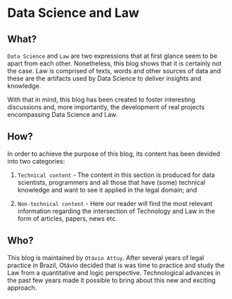 # Data Science and Law

## What?

```Data Science``` and ```Law``` are two expressions that at first glance seem to be apart from each other. Nonetheless, this blog shows that it is certainly not the case. Law is comprised of texts, words and other sources of data and these are the artifacts used by Data Science to deliver insights and knowledge.

With that in mind, this blog has been created to foster interesting discussions and, more importantly, the development of real projects encompassing Data Science and Law.

## How?

In order to achieve the purpose of this blog, its content has been devided into two categories:

1. ``Technical content`` - The content in this section is produced for data scientists, programmers and all those that have (some) technical knowledge and want to see it applied in the legal domain; and

1. ``Non-technical content`` - Here our reader will find the most relevant information regarding the intersection of Technology and Law in the form of articles, papers, news etc.

## Who?

This blog is maintained by ``Otávio Attuy``. After several years of legal practice in Brazil, Otávio decided that is was time to practice and study the Law from a quantitative and logic perspective. Technological advances in the past few years made it possible to bring about this new and exciting approach.